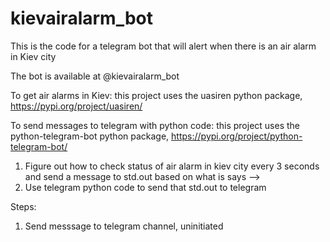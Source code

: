 # kievairalarm_bot
This is the code for a telegram bot that will alert when there is an air alarm in Kiev city

The bot is available at @kievairalarm_bot

To get air alarms in Kiev: 
  this project uses the uasiren python package, https://pypi.org/project/uasiren/

To send messages to telegram with python code:
  this project uses the python-telegram-bot python package, https://pypi.org/project/python-telegram-bot/



1. Figure out how to check status of air alarm in kiev city every 3 seconds and send a message to std.out based on what is says -->
2. Use telegram python code to send that std.out to telegram

Steps:
  1. Send messsage to telegram channel, uninitiated

